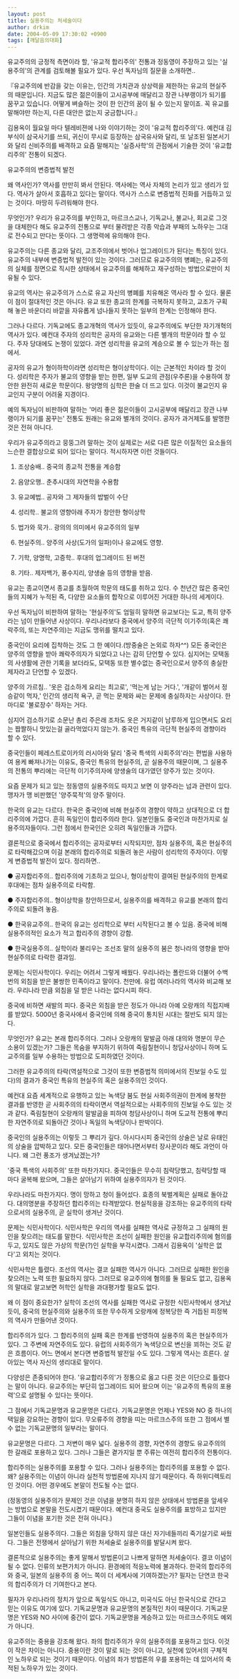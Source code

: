 ```yaml
---
layout: post
title: 실용주의는 처세술이다
author: drkim
date: 2004-05-09 17:30:02 +0900
tags: [깨달음의대화]
---
```

유교주의의 긍정적 측면이라 할, '유교적 합리주의' 전통과 정동영이 주장하고 있는 '실용주의'의 관계를 검토해볼 필요가 있다. 우선 독자님의 질문을 소개하면..
  

  
『유교주의에 반감을 갖는 이유는, 인간의 가치관과 상상력을 제한하는 유교의 현실주의 때문입니다. 지금도 많은 젊은이들이 고시공부에 매달리고 장관 나부랭이가 되기를 꿈꾸고 있습니다. 어떻게 벼슬하는 것이 한 인간의 꿈이 될 수 있는지 말이죠. 꼭 유교를 말해야만 하는지, 다른 대안은 없는지 궁금합니다.』
  

  
김용옥이 월요일 마다 텔레비젼에 나와 이야기하는 것이 '유교적 합리주의'다. 예컨대 김부식이 삼국사기를 쓰되, 귀신이 무시로 등장하는 삼국유사와 달리, 또 날조된 일본서기와 달리 신비주의를 배격하고 요즘 말해지는 '실증사학'의 관점에서 기술한 것이 '유교합리주의' 전통이 되겠다.
  

  
유교주의의 변증법적 발전
  
왜 역사인가? 역사를 만만히 봐서 안된다. 역사에는 역사 자체의 논리가 있고 생리가 있다. 역사가 살아서 호흡하고 있다는 말이다. 역사가 스스로 변증법적 진화를 거듭하고 있는 것이다. 마땅히 두려워해야 한다.
  

  
무엇인가? 우리가 유교주의를 부인하고, 마르크스교나, 기독교나, 불교나, 회교로 그것을 대체한다 해도 유교주의 전통으로 부터 물려받은 각종 악습과 부패의 노하우는 그대로 전수되고 만다는 뜻이다. 그 생명력에 유의해야 한다.
  

  
유교주의는 다른 종교와 달리, 교조주의에서 벗어나 업그레이드가 된다는 특징이 있다. 유교주의 내부에 변증법적 발전이 있는 것이다. 그러므로 유교주의의 병폐는, 유교주의의 실체를 정면으로 직시한 상태에서 유교주의를 해체하고 재구성하는 방법으로만이 치유될 수 있다.
  

  
유교의 역사는 유교주의가 스스로 유교 자신의 병폐를 치유해온 역사라 할 수 있다. 물론 이 점이 절대적인 것은 아니다. 유교 또한 종교의 한계를 극복하지 못하고, 교조가 구획해 놓은 바운더리 바깥을 자유롭게 넘나들지 못하는 일부의 한계는 인정해야 한다.
  

  
그러나 다르다. 기독교에도 종교개혁의 역사가 있듯이, 유교주의에도 부단한 자기개혁의 역사가 있다. 예컨대 주자의 성리학은 공자의 유교와는 다른 별개의 학문이라 할 수 있다. 주자 당대에도 논쟁이 있었다. 과연 성리학을 유교의 계승으로 볼 수 있는가 하는 점에서.
  

  
공자의 유교가 형이하학이라면 성리학은 형이상학이다. 이는 근본적인 차이라 할 것이다. 성리학은 주자가 불교의 영향을 받는 한편, 일부 도교의 관점(우주론)을 수용하여 창안한 완전히 새로운 학문이다. 왕양명의 심학은 한술 더 뜨고 있다. 이것이 불교인지 유교인지 구분이 어려울 지경이다.
  

  
예의 독자님이 비판하여 말하는 '머리 좋은 젊은이들이 고시공부에 매달리고 장관 나부랭이가 되기를 꿈꾸는' 전통도 원래는 유교와 별개의 것이다. 공자가 과거제도를 발명한 것은 전혀 아니다.
  

  
우리가 유교주의라고 뭉뚱그려 말하는 것이 실제로는 서로 다른 많은 이질적인 요소들의 느슨한 결합상으로 되어 있다는 말이다. 적시하자면 이런 것들이다.
  

  
1) 조상숭배.. 중국의 종교적 전통을 계승함
  
2) 음양오행.. 춘추시대의 자연학을 수용함
  
3) 유교예법.. 공자와 그 제자들의 밥벌이 수단
  
4) 성리학.. 불교의 영향아래 주자가 창안한 형이상학
  
5) 법가와 묵가.. 광의의 의미에서 유교주의의 일부
  
6) 현실주의.. 양주의 사상(도가의 일파)이나 유교에도 영향.
  
7) 기학, 양명학, 고증학.. 후대의 업그레이드 된 버전
  
8) 기타.. 제자백가, 풍수지리, 양생술 등의 영향을 받음.
  

  
유교는 종교이면서 종교를 초월하여 학문의 태도를 취하고 있다. 수 천년간 많은 중국인들의 지혜가 누적된 즉, 다양한 요소들의 합작으로 이루어진 거대한 하나의 세계이다.
  

  
우선 독자님이 비판하여 말하는 '현실주의'도 엄밀히 말하면 유교보다는 도교, 특히 양주라는 넘이 만들어낸 사상이다. 우리나라보다 중국에서 양주의 극단적 이기주의(혹은 쾌락주의, 또는 자연주의)는 지금도 맹위를 떨치고 있다.
  

  
중국인이 요리에 집착하는 것도 그 한 예이다.(방중술은 논외로 하자^^) 모든 중국인은 양주의 영향을 받아 쾌락주의자가 되었다고 나는 감히 단언할 수 있다. 심지어는 모택동의 사생활에 관한 기록을 보더라도, 모택동 또한 별수없는 중국인으로서 양주의 충실한 제자라고 단언할 수 있겠다.
  

  
양주의 가르침.. '옷은 검소하게 요리는 최고로', '먹는게 남는 거다.', '개같이 벌어서 정승같이 먹자,' 인간의 생리적 욕구, 곧 먹는 문제와 싸는 문제에 충실하자는 사상이다. 한마디로 '불로장수' 하자는 거다.
  

  
심지어 검소하기로 소문난 총리 주은래 조차도 옷은 거지같이 남루하게 입으면서도 요리는 짭짤하니 맛있는걸 골라먹었다지 않는가. 중국인 특유의 극단적 현실주의 경향이라 할 수 있다.
  

  
중국인들이 페레스트로이카의 러시아와 달리 '중국 특색의 사회주의'라는 편법을 사용하여 용케 빠져나가는 이유도, 중국인 특유의 현실주의, 곧 실용주의 때문이며, 그 실용주의 전통의 뿌리에는 극단적 이기주의자에 양생술의 대가였던 양주가 있는 것이다.
  

  
요즘 문제가 되고 있는 정동영의 실용주의도 따지고 보면 이 양주라는 넘과 관련이 있다. 맹자가 맹 비판했던 '양주묵적'의 양주 말이다.
  

  
한국의 유교는 다르다. 한국은 중국인에 비해 현실주의 경향이 약하고 상대적으로 더 합리주의에 가깝다. 흔히 독일인이 합리주의라 한다. 일본인들도 중국인과 마찬가지로 실용주의자들이다. 그런 점에서 한국인은 오히려 독일인들과 가깝다.
  

  
결론적으로 중국에서 합리주의는 공자로부터 시작되지만, 점차 실용주의, 혹은 현실주의로 타락해갔으며 이걸 본래의 합리주의로 되돌려 놓은 사람이 성리학의 주자이다. 이렇게 변증법적 발전이 있다. 정리하면..
  

  
● 공자합리주의.. 합리주의에 기초하고 있으나, 형이상학이 결여된 현실주의의 한계로 후대에는 점차 실용주의로 타락함.
  
● 주자합리주의.. 형이상학을 창안하므로서, 실용주의를 배격하고 유교를 본래의 합리주의로 되돌려 놓음.
  
● 한국유교주의.. 한국의 유교는 성리학으로 부터 시작된다고 볼 수 있음. 중국에 비해 실용주의적인 요소가 적고 합리주의 경향이 강함.
  
● 한국실용주의.. 실학이라 불리우는 조선조 말의 실용주의 붐은 청나라의 영향을 받아 현실주의로 타락한 결과임.
  

  
문제는 식민사학이다. 우리는 어려서 그렇게 배웠다. 우리나라는 폴란드와 더불어 수백번의 외침을 받은 불쌍한 민족이라고 말이다. 천만에. 유럽 여러나라의 역사와 비교해 보라. 우리나라 만큼 외침을 덜 받은 나라는 없다시피 하다.
  

  
중국에 비하면 새발의 피다. 중국은 외침을 받은 정도가 아니라 아예 오랑캐의 직접지배를 받았다. 5000년 중국사에서 중국인에 의해 중국이 통치된 시대는 절반도 되지 않는다.
  

  
무엇인가? 유교는 본래 합리주의다. 그러나 오랑캐의 말발굽 아래 대의와 명분이 무슨 소용이 있겠는가? 그들은 목숨을 부지하기 위하여 죽림칠현이니 청담사상이니 하며 도교주의를 일부 수용하는 방법으로 도피하였던 것이다.
  

  
그러한 유교주의의 타락(역설적으로 그것이 또한 변증법적 의미에서의 진보일 수도 있다)의 결과가 중국인 특유의 현실주의 혹은 실용주의인 것이다.
  

  
예컨대 요즘 세계적으로 유행하고 있는 녹색당 붐도 현실 사회주의권이 한계에 봉착한 결과를 반영한 곧 사회주의의 타락이면서 역설적으로는 사회주의의 진보일 수도 있는 것과 같다. 죽림칠현이 오랑캐의 말발굽을 피하여 청담사상이니 하며 도교적 전통에 뿌리한 자연주의로 되돌아간 것이나 독일의 녹색당이나 판박이다.
  

  
중국인의 실용주의는 이렇듯 그 뿌리가 깊다. 아시다시피 중국인의 상술은 날로 유태인의 상술을 압박하고 있다. 모든 중국인들은 태어나면서부터 장사꾼이라 해도 과언이 아니다. 왜 그런 풍조가 생겨났겠는가?
  

  
'중국 특색의 사회주의' 또한 마찬가지다. 중국인들은 무수히 침략당했고, 침략당할 때 마다 굴복해 왔으며, 그들은 살아남기 위하여 실용주의자가 된 것이다.
  

  
우리나라도 마찬가지다. 명이 망하고 청이 들어섰다. 효종의 북벌계획은 실패로 돌아갔다. 대의명분을 주장하던 합리주의는 타격받았다. 현실적응을 강조하는 유교주의의 타락으로서의 실용주의, 곧 실학이 생겨난 것이다.
  

  
문제는 식민사학이다. 식민사학은 우리의 역사를 실패한 역사로 규정하고 그 실패의 원인을 찾으려는 태도를 말한다. 식민사학은 조선이 실패한 원인을 유교합리주의에 혐의를 두고, 있지도 않은 가상의 학문(?)인 실학을 부각시켰다. 그래서 김용옥이 '실학은 없다'고 외치는 것이다.
  

  
식민사학은 틀렸다. 조선의 역사는 결코 실패한 역사가 아니다. 그러므로 실패한 원인을 찾으려는 노력 또한 필요하지 않다. 그러므로 유교주의에 혐의를 둘 필요도 없고, 김용옥의 말대로 알고보면 허학인 실학을 과대평가할 필요도 없다.
  

  
왜 이 점이 중요한가? 실학이 조선의 역사를 실패한 역사로 규정한 식민사학에서 생겨났듯이, 중국의 현실주의와 실용주의 또한 무수하게 오랑캐에 정복당한 즉 거듭된 피정복의 역사가 만들어낸 것이다.
  

  
합리주의가 있다. 그 합리주의의 실패 혹은 한계를 반영하여 실용주의 혹은 현실주의가 있다. 그 주변에 자연주의도 있다. 유럽의 사회주의가 녹색당으로 변신을 꾀하는 것도 같은 흐름이다. 어느 면에서 본다면 변증법적 발전일 수도 있다. 그렇게 역사는 흐른다. 살아있는 역사 자신의 생리대로 말이다.
  

  
다양성은 존중되어야 한다. '유교합리주의'가 정통으로 옳고 다른 것은 이단으로 틀렸다는 말이 아니다. 유교주의는 부단히 업그레이드 되어 왔으며 이는 '유교주의 특유의 포용력'으로 설명될 수 있다는 뜻이다.
  

  
그 점에서 기독교문명과 유교문명은 다르다. 기독교문명은 언제나 YES와 NO 중 하나의 택일을 강요하는 경향이 있다. 무오류주의 경향을 띠는 마르크스주의 또한 그 점에서 별 수 없는 기독교문명의 일부라는 말이다.
  

  
유교문명은 다르다. 그 저변이 매우 넓다. 실용주의 경향, 자연주의 경향도 유교주의의 한 갈래로 포용하고 있다. 그러나 그들은 곁가지일 뿐 주류는 여전히 합리주의 전통이다.
  

  
합리주의는 실용주의를 포용할 수 있다. 그러나 실용주의는 합리주의를 포용할 수 없다. 왜? 실용주의는 이념이 아니라 실천적 방법론에 지나지 않기 때문이다. 즉 하위디렉토리인 것이다. 어떤 경우에도 본말이 전도될 수는 없다.
  

  
(정동영의 실용주의가 문제인 것은 이념을 분명히 하지 않은 상태에서 방법론을 앞세우는 방법으로 본말을 전도시켰기 때문이다. 예컨대 중국도 실용주의를 표방하고 있지만 그들이 이념을 포기한 것은 전혀 아니다.)
  

  
일본인들도 실용주의다. 그들은 외침을 당하지 않은 대신 자기네들끼리 죽기살기로 싸웠다. 그들은 전쟁에서 살아남기 위한 처세술로 실용주의를 발달시켜 왔다.
  

  
결론적으로 실용주의는 좋게 말해서 방법론이고 나쁘게 말하면 처세술이다. 결코 이념이 될 수 없다. 인류의 보편가치가 아니다. 환경에의 적응노력에 불과하다. 한국의 합리주의와 중국, 일본의 실용주의 중 어느 쪽이 더 세계사에 기여하겠는가? 필자는 단연코 한국의 합리주의가 더 기여한다고 본다.
  

  
필자가 우리나라의 정치가 앞으로 독일식도 아니고, 미국식도 아닌 한국식으로 간다고 믿는 이유도 여기에 있다. 기독교문명과 유교문명의 본질적인 차이 때문이다. 기독교문명은 YES와 NO 사이에 중간이 없다. 기독교문명을 계승하고 있는 마르크스주의도 예외가 아니다.
  

  
유교주의는 중용을 강조해 왔다. 좌의 합리주의가 우의 실용주의를 포용하고 있다. 이것이 작은 차이는 아니다. 중용이란 것이 말로 되는 것이 아니고, 실천에 있어서의 구체적인 노하우로 되는 것이기 때문이다. 이념의 좌가 방법론의 우를 포용하는 데 있어서의 축적된 노하우가 있는 것이다.